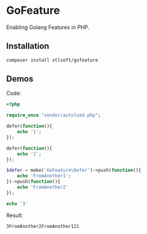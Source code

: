 # GoFeature
Enabling Golang Features in PHP.

## Installation
```bash
composer install xtlsoft/gofeature
```

## Demos
Code:
```php
<?php

require_once "vendor/autoload.php";

defer(function(){
    echo '1';
});

defer(function(){
    echo '2';
});

$defer = make('GoFeature\Defer')->push(function(){
    echo 'FromAnother1';
})->push(function(){
    echo 'FromAnother2'
});

echo '3'

```
Result:
```text
3FromAnother2FromAnother121
```